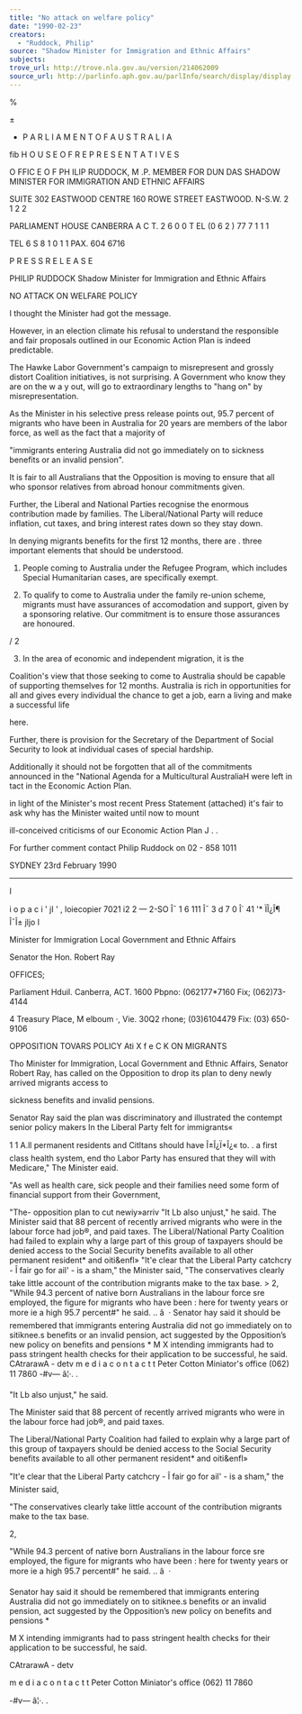 ```yaml
---
title: "No attack on welfare policy"
date: "1990-02-23"
creators:
  - "Ruddock, Philip"
source: "Shadow Minister for Immigration and Ethnic Affairs"
subjects:
trove_url: http://trove.nla.gov.au/version/214062009
source_url: http://parlinfo.aph.gov.au/parlInfo/search/display/display.w3p;query=Id%3A%22media/pressrel/HPR08020129%22
---
```


 %

 ±

 *  P A R L I A M E N T  O F  A U S T R A L I A

 fib H O U S E  O F  R E P R E S E N T A T I V E S

 O FFIC E O F PH ILIP RUDDOCK, M .P. MEMBER FOR DUN DAS  SHADOW MINISTER FOR IMMIGRATION  AND ETHNIC AFFAIRS

 SUITE 302  EASTWOOD CENTRE  160 ROWE STREET  EASTWOOD. N-S.W. 2 1 2 2

 PARLIAMENT HOUSE  CANBERRA A C T. 2 6 0 0   T EL  (0 6 2 ) 77 7 1 1 1

 TEL 6 S 8 1 0 1 1 PAX. 604 6716

 P R E S S  R E L E A S E

 PHILIP RUDDOCK Shadow Minister for Immigration  and Ethnic Affairs

 NO ATTACK ON WELFARE POLICY

 I thought the Minister had got the message.

 However, in an election climate his refusal to understand the  responsible and fair proposals outlined in our Economic Action Plan  is indeed predictable.

 The Hawke Labor Government's campaign to misrepresent and grossly  distort Coalition initiatives, is not surprising. A  Government who  know they are on the w a y  out, will go to extraordinary lengths to  "hang on" by misrepresentation.

 As the Minister in his selective press release points out, 95.7  percent of migrants who have been in Australia for 20 years are  members of the labor force, as well as the fact that a majority of 

 "immigrants entering Australia did not go immediately on to  sickness benefits or an invalid pension".

 It is fair to all Australians that the Opposition is moving to  ensure that all who sponsor relatives from abroad honour  commitments given.

 Further, the Liberal and National Parties recognise the enormous  contribution made by families. The Liberal/National Party will  reduce inflation, cut taxes, and bring interest rates down so they  stay down.

 In denying migrants benefits for the first 12 months, there are .   three important elements that should be understood.

 1. People coming to Australia under the Refugee Program, which  includes Special Humanitarian cases, are specifically exempt.

 2. To qualify to come to Australia under the family re-union  scheme, migrants must have assurances of accomodation and  support, given by a sponsoring relative. Our commitment is to  ensure those assurances are honoured.

 / 2

 3. In the area of economic and independent migration, it is the 

 Coalition's view that those seeking to come to Australia should  be capable of supporting themselves for 12 months. Australia  is rich in opportunities for all and gives every individual the  chance to get a job, earn a living and make a successful life 

 here.

 Further, there is provision for the Secretary of the Department of  Social Security to look at individual cases of special hardship.

 Additionally it should not be forgotten that all of the commitments  announced in the "National Agenda for a Multicultural AustraliaH  were left in tact in the Economic Action Plan.

 in light of the Minister's most recent Press Statement (attached)  it's fair to ask why has the Minister waited until now to mount 

 ill-conceived criticisms of our Economic Action Plan J  . .

 For further comment contact Philip Ruddock on 02 - 858 1011

 SYDNEY 23rd February 1990

 *************

 I

 i  o p a c i ' jI ' ,  loiecopier 7021 i2 2 — 2-SO Î¯ 1 6 111 Î¯ 3 d 7 0 Î´ 41 '* ÏÎ¿Î¶ Î¯Î± jljo l

 Minister for   Immigration   Local Government   and Ethnic Affairs

 Senator the Hon. Robert Ray

 OFFICES;

 Parliament Hduil.  Canberra, ACT. 1600  Pbpno: (062177*7160  Fix; (062)73-4144

 4 Treasury Place,  M elboum ·, Vie. 30Q2  rhone; (03)6104479  Fix: (03) 650-9106

 OPPOSITION TOVARS POLICY Ati X f e C K  ON MIGRANTS

 Tho Minister for Immigration, Local Government and Ethnic   Affairs,  Senator Robert Ray, has called on the Opposition to   drop its plan to deny newly arrived migrants access to 

 sickness benefits and invalid pensions.

 Senator Ray said the plan was discriminatory and illustrated   the contempt senior policy makers In the Liberal Party felt   for immigrants«

 1 1  A.ll permanent residents and Citltans should have Î±Î¿Ï*Î¿« to.  .  a first class health system, end tho Labor Party has ensured   that they will with Medicare," The Minister eaid.

 "As well as health care, sick people and their families need   some form of financial support from their Government,

 "The- opposition plan to cut newiy»arriv "It Lb also unjust," he said. The Minister said that 88 percent of recently arrived   migrants who were in the labour force had job®, and paid   taxes. The Liberal/National Party Coalition had failed to explain   why a large part of this group of taxpayers should be denied   access to the Social Security benefits available to all   other permanent resident* and oiti&enfl» "It'e clear that the Liberal Party catchcry - Î  fair go for   ail' - is a sham," the Minister said, "The conservatives clearly take little account of the   contribution migrants make to the tax base. > 2, "While 94.3 percent of native born Australians in the labour   force sre employed, the figure for migrants who have been :   here for twenty years or more ie a high 95.7 percent#" he   said. .. â   · Senator hay said it should be remembered that immigrants   entering Australia did not go immediately on to sitiknee.s   benefits or an invalid pension, act suggested by the   Opposition’s new policy on benefits and pensions * M X  intending immigrants had to pass stringent health   checks for their application to be successful, he said. CAtrarawA - detv m e d i a  c o n t a c t t Peter Cotton   Miniator's office   (062) 11 7860 -#v— â¦·. .

 "It Lb also unjust," he said.

 The Minister said that 88 percent of recently arrived   migrants who were in the labour force had job®, and paid   taxes.

 The Liberal/National Party Coalition had failed to explain   why a large part of this group of taxpayers should be denied   access to the Social Security benefits available to all   other permanent resident* and oiti&enfl»

 "It'e clear that the Liberal Party catchcry - Î  fair go for   ail' - is a sham," the Minister said,

 "The conservatives clearly take little account of the   contribution migrants make to the tax base.

 >

 2,

 "While 94.3 percent of native born Australians in the labour   force sre employed, the figure for migrants who have been :   here for twenty years or more ie a high 95.7 percent#" he   said. .. â   ·

 Senator hay said it should be remembered that immigrants   entering Australia did not go immediately on to sitiknee.s   benefits or an invalid pension, act suggested by the   Opposition’s new policy on benefits and pensions *

 M X  intending immigrants had to pass stringent health   checks for their application to be successful, he said.

 CAtrarawA - detv

 m e d i a  c o n t a c t t Peter Cotton   Miniator's office   (062) 11 7860

 -#v— â¦·. .

